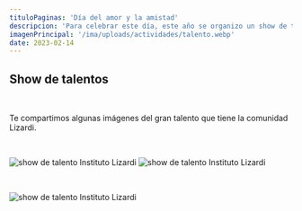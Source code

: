 ```yaml
---
tituloPaginas: 'Día del amor y la amistad'
descripcion: 'Para celebrar este día, este año se organizo un show de talentos entre los alumnos'
imagenPrincipal: '/ima/uploads/actividades/talento.webp'
date: 2023-02-14
---
```


## Show de talentos

<br>

Te compartimos algunas imágenes del gran talento que tiene la comunidad Lizardi. 

<br>

![show de talento Instituto Lizardi](/ima/uploads/actividades/talento-1.webp)
![show de talento Instituto Lizardi](/ima/uploads/actividades/talento-2.webp)

<br>

![show de talento Instituto Lizardi](/ima/uploads/actividades/talento-3.webp)

